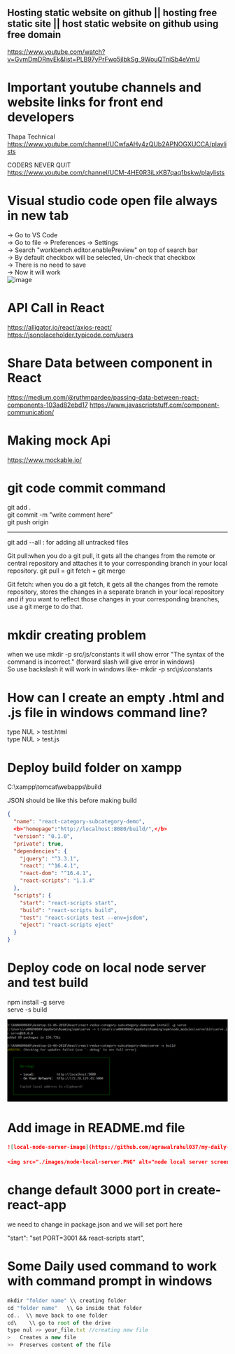 ## Hosting static website on github || hosting free static site || host static website on github using free domain
https://www.youtube.com/watch?v=GvmDmDRnvEk&list=PLB97yPrFwo5jIbkSg_9WouQTniSb4eVmU

# Important youtube channels and website links for front end developers
Thapa Technical <br>
https://www.youtube.com/channel/UCwfaAHy4zQUb2APNOGXUCCA/playlists

CODERS NEVER QUIT <br>
https://www.youtube.com/channel/UCM-4HE0R3iLxKB7qaq1bskw/playlists

# Visual studio code open file always in new tab
 -> Go to VS Code <br>
 -> Go to file -> Preferences -> Settings <br>
 -> Search "workbench.editor.enablePreview" on top of search bar <br>
 -> By default checkbox will be selected, Un-check that checkbox <br>
 -> There is no need to save <br>
 -> Now it will work <br>
 ![image](https://user-images.githubusercontent.com/10609318/63158202-5ba7c780-c036-11e9-9d44-8dfb8f460946.png)
 
 

# API Call in React
https://alligator.io/react/axios-react/ <br>
https://jsonplaceholder.typicode.com/users

# Share Data between component in React
https://medium.com/@ruthmpardee/passing-data-between-react-components-103ad82ebd17
https://www.javascriptstuff.com/component-communication/

# Making mock Api 
https://www.mockable.io/ 

# git code commit command
git add . <br>
git commit -m "write comment here" <br>
git push origin <br>

---------------------------------------
git add --all  : for adding all untracked files 

Git pull:when you do a git pull, it gets all the changes from the remote or central repository and attaches it to your corresponding branch in your local repository.
git pull = git fetch + git merge

Git fetch: when you do a git fetch, it gets all the changes from the remote repository, stores the changes in a separate branch in your local repository and if you want to reflect those changes in your corresponding branches, use a git merge to do that.









# mkdir creating problem
when we use mkdir -p src/js/constants it will show error "The syntax of the command is incorrect." (forward slash will give error in windows) <br>
So use backslash it will work in windows like- mkdir -p src\js\constants 

# How can I create an empty .html and .js file in windows command line?
type NUL > test.html <br>
type NUL > test.js

# Deploy build folder on xampp

C:\xampp\tomcat\webapps\build <br>

JSON should be like this before making build <br>

```json
{
  "name": "react-category-subcategory-demo",
  <b>"homepage":"http://localhost:8080/build/",</b>
  "version": "0.1.0",
  "private": true,
  "dependencies": {
    "jquery": "^3.3.1",
    "react": "^16.4.1",
    "react-dom": "^16.4.1",
    "react-scripts": "1.1.4"
  },
  "scripts": {
    "start": "react-scripts start",
    "build": "react-scripts build",
    "test": "react-scripts test --env=jsdom",
    "eject": "react-scripts eject"
  }
}
```

# Deploy code on local node server and test build

npm install -g serve   <br>
serve -s build  <br>

<img src="./images/node-local-server.PNG" alt="node local server screen"/>

# Add image in README.md file

```json
![local-node-server-image](https://github.com/agrawalrahul037/my-daily-study/blob/master/images/node-local-server.PNG "Optional title")

<img src="./images/node-local-server.PNG" alt="node local server screen"/>
```
# change default 3000 port in create-react-app

we need to change in package.json and we will set port here

"start": "set PORT=3001 && react-scripts start",

# Some Daily used command to work with command prompt in windows
```javascript
mkdir "folder name" \\ creating folder
cd "folder name"   \\ Go inside that folder
cd..  \\ move back to one folder
cd\    \\ go to root of the drive
type nul >> your_file.txt //creating new file
>   Creates a new file
>>  Preserves content of the file 
```
